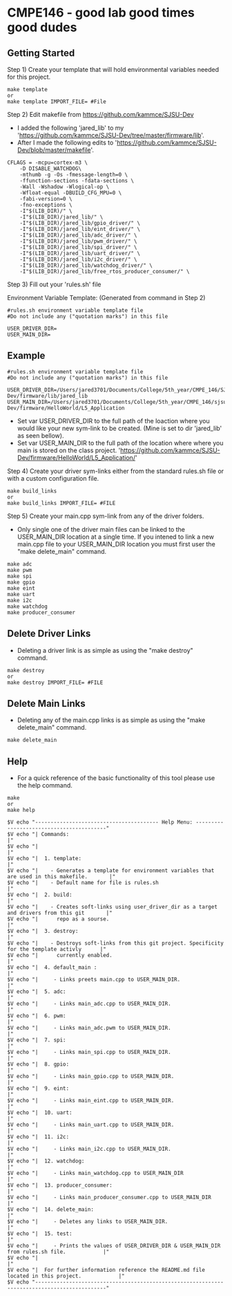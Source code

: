# CMPE146 - good lab good times good dudes

## Getting Started

Step 1) Create your template that will hold environmental variables needed for this project. 

```
make template
or
make template IMPORT_FILE= #File
```

Step 2) Edit makefile from https://github.com/kammce/SJSU-Dev
- I added the following 'jared_lib' to my 'https://github.com/kammce/SJSU-Dev/tree/master/firmware/lib'. 
- After I made the following edits to 'https://github.com/kammce/SJSU-Dev/blob/master/makefile'.

```
CFLAGS = -mcpu=cortex-m3 \
	-D DISABLE_WATCHDOG\
    -mthumb -g -Os -fmessage-length=0 \
    -ffunction-sections -fdata-sections \
    -Wall -Wshadow -Wlogical-op \
    -Wfloat-equal -DBUILD_CFG_MPU=0 \
    -fabi-version=0 \
    -fno-exceptions \
    -I"$(LIB_DIR)/" \
    -I"$(LIB_DIR)/jared_lib/" \
    -I"$(LIB_DIR)/jared_lib/gpio_driver/" \
    -I"$(LIB_DIR)/jared_lib/eint_driver/" \
    -I"$(LIB_DIR)/jared_lib/adc_driver/" \
    -I"$(LIB_DIR)/jared_lib/pwm_driver/" \
    -I"$(LIB_DIR)/jared_lib/spi_driver/" \
    -I"$(LIB_DIR)/jared_lib/uart_driver/" \
    -I"$(LIB_DIR)/jared_lib/i2c_driver/" \
    -I"$(LIB_DIR)/jared_lib/watchdog_driver/" \
    -I"$(LIB_DIR)/jared_lib/free_rtos_producer_consumer/" \
```

Step 3) Fill out your 'rules.sh' file

Environment Variable Template: (Generated from command in Step 2)
```
#rules.sh environment variable template file
#Do not include any ("quotation marks") in this file

USER_DRIVER_DIR=
USER_MAIN_DIR=
```

## Example
```
#rules.sh environment variable template file
#Do not include any ("quotation marks") in this file

USER_DRIVER_DIR=/Users/jared3701/Documents/College/5th_year/CMPE_146/SJSU_Dev_mac/SJSU-Dev/firmware/lib/jared_lib
USER_MAIN_DIR=/Users/jared3701/Documents/College/5th_year/CMPE_146/sjsu_dev_mac/SJSU-Dev/firmware/HelloWorld/L5_Application
```

- Set var USER_DRIVER_DIR to the full path of the loaction where you would like your new sym-link to be created. (Mine is set to dir 'jared_lib' as seen bellow).
- Set var USER_MAIN_DIR to the full path of the location where where you main is stored on the class project. 'https://github.com/kammce/SJSU-Dev/firmware/HelloWorld/L5_Application/' 

Step 4) Create your driver sym-links either from the standard rules.sh file or with a custom configuration file. 
```
make build_links
or
make build_links IMPORT_FILE= #FILE
```

Step 5) Create your main.cpp sym-link from any of the driver folders.
- Only single one of the driver main files can be linked to the USER_MAIN_DIR location at a single time. If you intened to link a new main.cpp file to your USER_MAIN_DIR location you must first user the "make delete_main" command. 
```
make adc
make pwm
make spi
make gpio
make eint
make uart
make i2c
make watchdog
make producer_consumer
```

## Delete Driver Links
- Deleting a driver link is as simple as using the "make destroy" command.
```
make destroy
or
make destroy IMPORT_FILE= #FILE
```
## Delete Main Links
- Deleting any of the main.cpp links is as simple as using the "make delete_main" command.
```
make delete_main
```

## Help
- For a quick reference of the basic functionality of this tool please use the help command. 
```
make
or
make help
```
```
$V echo "---------------------------------------- Help Menu: -----------------------------------------"
$V echo "| Commands:                                                                                 |"
$V echo "|                                                                                           |"
$V echo "|  1. template:                                                                             |"
$V echo "|    - Generates a template for environment variables that are used in this makefile.       |"
$V echo "|    - Default name for file is rules.sh                                                    |"
$V echo "|  2. build:                                                                                |"
$V echo "|    - Creates soft-links using user_driver_dir as a target and drivers from this git       |"
$V echo "|      repo as a sourse.                                                                    |"
$V echo "|  3. destroy:                                                                              |"
$V echo "|    - Destroys soft-links from this git project. Specificity for the template activly      |"
$V echo "|      currently enabled.                                                                   |"
$V echo "|  4. default_main :                                                                        |"
$V echo "|     - Links preets main.cpp to USER_MAIN_DIR.                                             |"
$V echo "|  5. adc:                                                                                  |"
$V echo "|     - Links main_adc.cpp to USER_MAIN_DIR.                                                |"
$V echo "|  6. pwm:                                                                                  |"
$V echo "|     - Links main_adc.pwm to USER_MAIN_DIR.                                                |"
$V echo "|  7. spi:                                                                                  |"
$V echo "|     - Links main_spi.cpp to USER_MAIN_DIR.                                                |"
$V echo "|  8. gpio:                                                                                 |"
$V echo "|     - Links main_gpio.cpp to USER_MAIN_DIR.                                               |"
$V echo "|  9. eint:                                                                                 |"
$V echo "|     - Links main_eint.cpp to USER_MAIN_DIR.                                               |"
$V echo "|  10. uart:                                                                                |"
$V echo "|     - Links main_uart.cpp to USER_MAIN_DIR.                                               |"
$V echo "|  11. i2c:                                                                                 |"
$V echo "|     - Links main_i2c.cpp to USER_MAIN_DIR.                                                |"
$V echo "|  12. watchdog:                                                                            |"
$V echo "|     - Links main_watchdog.cpp to USER_MAIN_DIR                                            |"
$V echo "|  13. producer_consumer:                                                                   |"
$V echo "|     - Links main_producer_consumer.cpp to USER_MAIN_DIR                                   |"
$V echo "|  14. delete_main:                                                                         |"
$V echo "|     - Deletes any links to USER_MAIN_DIR.                                                 |"
$V echo "|  15. test:                                                                                |"
$V echo "|     - Prints the values of USER_DRIVER_DIR & USER_MAIN_DIR from rules.sh file.            |"
$V echo "|                                                                                           |"
$V echo "|  For further information reference the README.md file located in this project.            |"
$V echo "---------------------------------------------------------------------------------------------"
```
